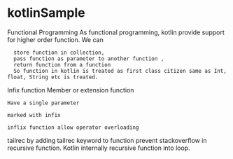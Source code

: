 # kotlinSample

Functional Programming
  As functional programming, kotlin provide support for higher order function.
  We can 
  
      store function in collection,
      pass function as parameter to another function ,
      return function from a function
      So function in kotlin is treated as first class citizen same as Int, float, String etc is treated.

Infix function
    Member or extension function

    Have a single parameter

    marked with infix

    inflix function allow operator overloading

tailrec
    by adding tailrec keyword to function prevent stackoverflow in recursive function.
    Kotlin internally recursive function into loop.
